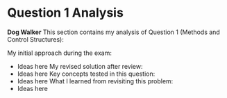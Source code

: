 # Question 1 Analysis

**Dog Walker**
This section contains my analysis of Question 1 (Methods and Control Structures):

My initial approach during the exam:
- Ideas here
My revised solution after review:
- Ideas here
Key concepts tested in this question:
- Ideas here
What I learned from revisiting this problem:
- Ideas here

